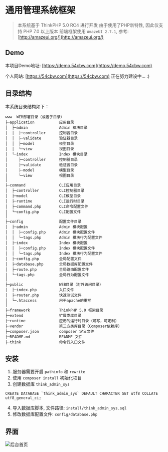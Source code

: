 # 通用管理系统框架

> 本系统基于 ThinkPHP 5.0 RC4 进行开发
> 由于使用了PHP新特性, 因此仅支持 PHP 7.0 以上版本
> 前端框架使用 `AmazeUI 2.7.1`, 参考: [http://amazeui.org/](http://amazeui.org/)

## Demo

本项目Demo地址: [https://demo.54cbw.com](https://demo.54cbw.com)

个人网站: [https://54cbw.com](https://54cbw.com) 正在努力建设中... :)

## 目录结构

本系统目录结构如下：

~~~
www  WEB部署目录（或者子目录）
├─application           应用目录
│  ├─admin              Admin 模块目录
│  │  ├─controller      控制器目录
│  │  ├─validate        验证器目录
│  │  ├─model           模型目录
│  │  └─view            视图目录
│  └─index              Index 模块目录
│     ├─controller      控制器目录
│     ├─validate        验证器目录
│     ├─model           模型目录
│     └─view            视图目录
│
├─command               CLI应用目录
│  ├─controller         CLI控制器目录
│  ├─model              CLI模型目录
│  ├─runtime            CLI运行时目录
│  ├─command.php        CLI命令配置文件
│  └─config.php         CLI配置文件
│
├─config                配置文件目录
│  ├─admin              Admin 模块配置
│  │  ├─config.php      Admin 模块配置文件
│  │  └─tags.php        Admin 模块行为配置文件
│  ├─index              Index 模块配置
│  │  ├─config.php      Index 模块配置文件
│  │  └─tags.php        Index 模块行为配置文件
│  ├─config.php         全局配置文件
│  ├─database.php       全局数据库配置文件
│  ├─route.php          全局路由配置文件
│  └─tags.php           全局行为配置文件
│
├─public                WEB目录（对外访问目录）
│  ├─index.php          入口文件
│  ├─router.php         快速测试文件
│  └─.htaccess          用于apache的重写
│
├─framework             ThinkPHP 5.0 框架目录
├─extend                扩展类库目录
├─runtime               应用的运行时目录（可写，可定制）
├─vendor                第三方类库目录（Composer依赖库）
├─composer.json         composer 定义文件
├─README.md             README 文件
├─think                 命令行入口文件
~~~

## 安装

1. 服务器需要开启 `pathinfo` 和 `rewrite`
2. 使用 `composer install` 初始化项目
3. 创建数据库 `think_admin_sys`
```
CREATE DATABASE `think_admin_sys` DEFAULT CHARACTER SET utf8 COLLATE utf8_general_ci;  
```
4. 导入数据库脚本, 文件路径: `install/think_admin_sys.sql`
5. 修改数据库配置文件: `config/database.php`


## 界面

![后台首页](http://git.oschina.net/uploads/images/2016/0729/120555_a68d661f_5981.png)